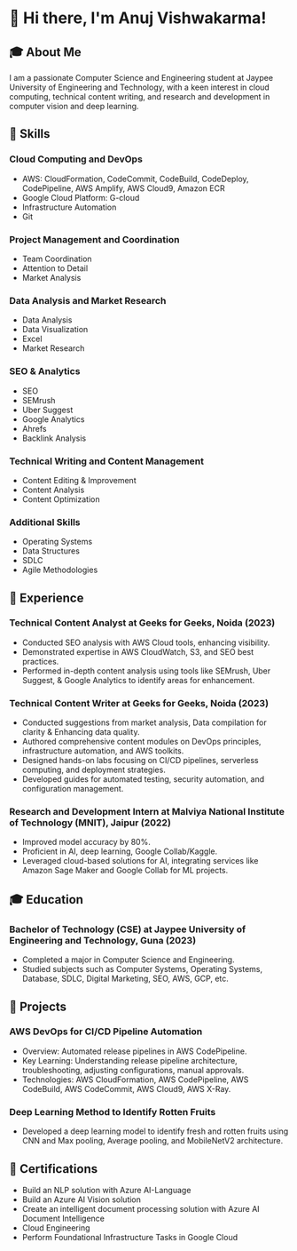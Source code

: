# 👋 Hi there, I'm Anuj Vishwakarma!

## 🎓 About Me

I am a passionate Computer Science and Engineering student at Jaypee University of Engineering and Technology, with a keen interest in cloud computing, technical content writing, and research and development in computer vision and deep learning.

## 🌟 Skills

### Cloud Computing and DevOps
- AWS: CloudFormation, CodeCommit, CodeBuild, CodeDeploy, CodePipeline, AWS Amplify, AWS Cloud9, Amazon ECR
- Google Cloud Platform: G-cloud
- Infrastructure Automation
- Git

### Project Management and Coordination
- Team Coordination
- Attention to Detail
- Market Analysis

### Data Analysis and Market Research
- Data Analysis
- Data Visualization
- Excel
- Market Research

### SEO & Analytics
- SEO
- SEMrush
- Uber Suggest
- Google Analytics
- Ahrefs
- Backlink Analysis

### Technical Writing and Content Management
- Content Editing & Improvement
- Content Analysis
- Content Optimization

### Additional Skills
- Operating Systems
- Data Structures
- SDLC
- Agile Methodologies

## 💼 Experience

### Technical Content Analyst at Geeks for Geeks, Noida (2023)
- Conducted SEO analysis with AWS Cloud tools, enhancing visibility.
- Demonstrated expertise in AWS CloudWatch, S3, and SEO best practices.
- Performed in-depth content analysis using tools like SEMrush, Uber Suggest, & Google Analytics to identify areas for enhancement.

### Technical Content Writer at Geeks for Geeks, Noida (2023)
- Conducted suggestions from market analysis, Data compilation for clarity & Enhancing data quality.
- Authored comprehensive content modules on DevOps principles, infrastructure automation, and AWS toolkits.
- Designed hands-on labs focusing on CI/CD pipelines, serverless computing, and deployment strategies.
- Developed guides for automated testing, security automation, and configuration management.

### Research and Development Intern at Malviya National Institute of Technology (MNIT), Jaipur (2022)
- Improved model accuracy by 80%.
- Proficient in AI, deep learning, Google Collab/Kaggle.
- Leveraged cloud-based solutions for AI, integrating services like Amazon Sage Maker and Google Collab for ML projects.

## 🎓 Education

### Bachelor of Technology (CSE) at Jaypee University of Engineering and Technology, Guna (2023)
- Completed a major in Computer Science and Engineering.
- Studied subjects such as Computer Systems, Operating Systems, Database, SDLC, Digital Marketing, SEO, AWS, GCP, etc.

## 🚀 Projects

### AWS DevOps for CI/CD Pipeline Automation
- Overview: Automated release pipelines in AWS CodePipeline.
- Key Learning: Understanding release pipeline architecture, troubleshooting, adjusting configurations, manual approvals.
- Technologies: AWS CloudFormation, AWS CodePipeline, AWS CodeBuild, AWS CodeCommit, AWS Cloud9, AWS X-Ray.

### Deep Learning Method to Identify Rotten Fruits
- Developed a deep learning model to identify fresh and rotten fruits using CNN and Max pooling, Average pooling, and MobileNetV2 architecture.

## 🌟 Certifications

- Build an NLP solution with Azure AI-Language
- Build an Azure AI Vision solution
- Create an intelligent document processing solution with Azure AI Document Intelligence
- Cloud Engineering
- Perform Foundational Infrastructure Tasks in Google Cloud
